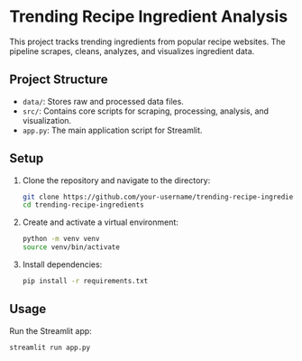 # Trending Recipe Ingredient Analysis

This project tracks trending ingredients from popular recipe websites. The pipeline scrapes, cleans, analyzes, and visualizes ingredient data.

## Project Structure
- `data/`: Stores raw and processed data files.
- `src/`: Contains core scripts for scraping, processing, analysis, and visualization.
- `app.py`: The main application script for Streamlit.

## Setup
1. Clone the repository and navigate to the directory:
    ```bash
    git clone https://github.com/your-username/trending-recipe-ingredients.git
    cd trending-recipe-ingredients
    ```

2. Create and activate a virtual environment:
    ```bash
    python -m venv venv
    source venv/bin/activate
    ```

3. Install dependencies:
    ```bash
    pip install -r requirements.txt
    ```

## Usage
Run the Streamlit app:
```bash
streamlit run app.py

